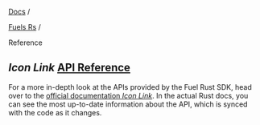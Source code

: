 [Docs](https://docs.fuel.network/) /

[Fuels Rs](https://docs.fuel.network/docs/fuels-rs/) /

Reference

## _Icon Link_ [API Reference](https://docs.fuel.network/docs/fuels-rs/reference/\#api-reference)

For a more in-depth look at the APIs provided by the Fuel Rust SDK, head over to the [official documentation _Icon Link_](https://docs.rs/fuels/latest/fuels/). In the actual Rust docs, you can see the most up-to-date information about the API, which is synced with the code as it changes.